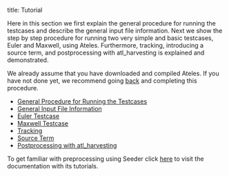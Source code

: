 title: Tutorial

Here in this section we first explain the general procedure
for running the testcases and describe the general input file information.
Next we show the step by step procedure for running two very simple
and basic testcases, Euler and Maxwell, using Ateles.
Furthermore, tracking, introducing a source term, and postprocessing
with atl\_harvesting is explained and demonstrated.

We already assume that you have downloaded and compiled Ateles.
If you have not done yet, we recommend going [back](../build_and_run.html) and
completing this procedure.

-   [General Procedure for Running the Testcases](procedure.html)
-   [General Input File Information](general.html)
-   [Euler Testcase](euler.html)
-   [Maxwell Testcase](maxwell.html)
-   [Tracking](tracking.html)
-   [Source Term](source_term.html)
-   [Postprocessing with atl_harvesting](postprocessing.html)

To get familiar with preprocessing using Seeder click
[here](https://apes-suite.github.io/seeder/index.html)
to visit the documentation with its tutorials.
